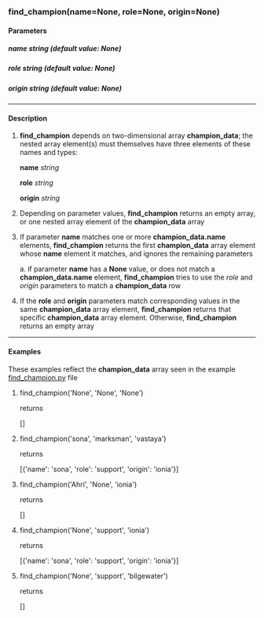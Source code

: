 ### find_champion(name=None, role=None, origin=None)

#### Parameters

##### name *string* (default value: **None**)
##### role *string* (default value: **None**)
##### origin *string* (default value: **None**)
---
#### Description

1. **find_champion** depends on two-dimensional array **champion_data**; the nested array element(s) must themselves have three elements of these names and types:

   **name** *string*
   
   **role** *string*
   
   **origin** *string*

2. Depending on parameter values, **find_champion** returns an empty array, or one nested array element of the **champion_data** array

3. If parameter **name** matches one or more **champion_data.name** elements, **find_champion** returns the first **champion_data** array element whose **name** element it matches, and ignores the remaining parameters

   a. if parameter **name** has a **None** value, or does not match a **champion_data.name** element, **find_champion** tries to use the *role* and *origin* parameters to match a **champion_data** row

4. If the **role** and **origin** parameters match corresponding values in the same **champion_data** array element, **find_champion** returns that specific **champion_data** array element. Otherwise, **find_champion** returns an empty array
---
#### Examples

These examples reflect the **champion_data** array seen in the example [find_champion.py](../main/find_champion.py) file

1. find_champion('None', 'None', 'None')

   returns
   
   []

2. find_champion('sona', 'marksman', 'vastaya')

   returns
   
   [{'name': 'sona', 'role': 'support', 'origin': 'ionia'}]

3. find_champion('Ahri', 'None', 'ionia')

   returns

   []

4. find_champion('None', 'support', 'ionia')

   returns

   [{'name': 'sona', 'role': 'support', 'origin': 'ionia'}]

5. find_champion('None', 'support', 'bilgewater')

   returns

   []
